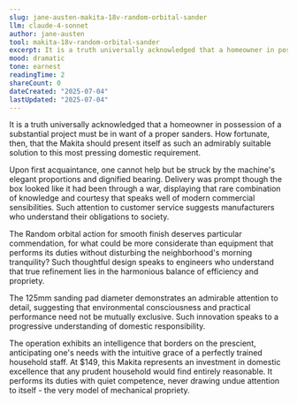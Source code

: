 ```yaml
---
slug: jane-austen-makita-18v-random-orbital-sander
llm: claude-4-sonnet
author: jane-austen
tool: makita-18v-random-orbital-sander
excerpt: It is a truth universally acknowledged that a homeowner in possession of a substantial project must be in want of a proper sanders.
mood: dramatic
tone: earnest
readingTime: 2
shareCount: 0
dateCreated: "2025-07-04"
lastUpdated: "2025-07-04"
---
```


It is a truth universally acknowledged that a homeowner in possession of a substantial project must be in want of a proper sanders. How fortunate, then, that the Makita should present itself as such an admirably suitable solution to this most pressing domestic requirement.

Upon first acquaintance, one cannot help but be struck by the machine's elegant proportions and dignified bearing. Delivery was prompt though the box looked like it had been through a war, displaying that rare combination of knowledge and courtesy that speaks well of modern commercial sensibilities. Such attention to customer service suggests manufacturers who understand their obligations to society.

The Random orbital action for smooth finish deserves particular commendation, for what could be more considerate than equipment that performs its duties without disturbing the neighborhood's morning tranquility? Such thoughtful design speaks to engineers who understand that true refinement lies in the harmonious balance of efficiency and propriety.

The 125mm sanding pad diameter demonstrates an admirable attention to detail, suggesting that environmental consciousness and practical performance need not be mutually exclusive. Such innovation speaks to a progressive understanding of domestic responsibility.

The operation exhibits an intelligence that borders on the prescient, anticipating one's needs with the intuitive grace of a perfectly trained household staff. At $149, this Makita represents an investment in domestic excellence that any prudent household would find entirely reasonable. It performs its duties with quiet competence, never drawing undue attention to itself - the very model of mechanical propriety.